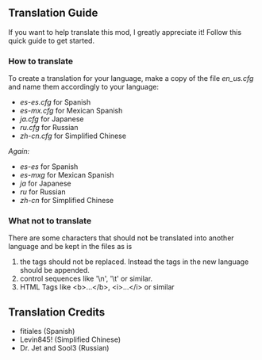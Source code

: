 ## Translation Guide

If you want to help translate this mod, I greatly appreciate it! Follow this quick guide to get started.

### How to translate
To create a translation for your language, make a copy of the file *en_us.cfg* and name
them accordingly to your language:
* *es-es.cfg* for Spanish
* *es-mx.cfg* for Mexican Spanish
* *ja.cfg* for Japanese
* *ru.cfg* for Russian
* *zh-cn.cfg* for Simplified Chinese

*Again:*
* *es-es* for Spanish
* *es-mxg* for Mexican Spanish
* *ja* for Japanese
* *ru* for Russian
* *zh-cn* for Simplified Chinese

### What not to translate
There are some characters that should not be translated into another language and be kept in the files as is
1. the tags should not be replaced. Instead the tags in the new language should be appended.
2. control sequences like '\n', '\t' or similar.
3. HTML Tags like &lt;b&gt;...&lt;/b&gt;, &lt;i&gt;...&lt;/i&gt; or similar  

## Translation Credits

* fitiales (Spanish)
* Levin845! (Simplified Chinese)
* Dr. Jet and Sool3 (Russian)
